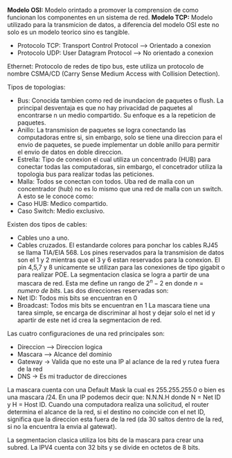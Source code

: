 **Modelo OSI:** Modelo orintado a promover la comprension de como funcionan los componentes en un sistema de red.
**Modelo TCP:** Modelo utilizado para la transmicion de datos, a diferencia del modelo OSI este no solo es un modelo teorico sino es tangible.
- Protocolo TCP: Transport Control Protocol --> Orientado a conexion
- Protocolo UDP: User Datagram Protocol --> No orientado a conexion

Ethernet: Protocolo de redes de tipo bus, este utiliza un protocolo de nombre CSMA/CD (Carry Sense Medium Access with Collision Detection).

Tipos de topologias:
- Bus: Conocida tambien como red de inundacion de paquetes o flush. La principal desventaja es que no hay privacidad de paquetes al encontrarse n un medio compartido. Su enfoque es a la repeticion de paquetes.
- Anillo: La transmision de paquetes se logra conectando las computadoras entre si, sin embargo, solo se tiene una direccion para el envio de paquetes, se puede implementar un doble anillo para permitir el envio de datos en doble direccion.
- Estrella: Tipo de conexion el cual utiliza un concentrado (HUB) para conectar todas las computadoras, sin embargo, el concetrador utiliza la topologia bus para realizar todas las peticiones.
- Malla: Todos se conectan con todos.
Uba red de malla con un concentrador (hub) no es lo mismo que una red de malla con un switch. A esto se le conoce como:
- Caso HUB: Medico compartido.
- Caso Switch: Medio exclusivo.

Existen dos tipos de cables:
- Cables uno a uno.
- Cables cruzados.
El estandarde colores para ponchar los cables RJ45 se llama TIA/EIA 568.
Los pines reservados para la transmision de datos son el 1 y 2 mientras que el 3 y 6 estan reservados para la conexion. El pin 4,5,7 y 8 unicamente se utilizan para las conexiones de tipo gigabit o para realizar POE.
La segmentacion clasica se logra a partir de una mascara de red. Esta me define un rango de $2^n-2$ en donde $n = numero\ de\ bits$. Las dos direcciones reservadas son:
- Net ID: Todos mis bits se encuentran en 0
- Broadcast: Todos mis bits se encuentran en 1
La mascara tiene una tarea simple, se encarga de discriminar al host y dejar solo el net id y apartir de este net id crea la segmentacion de red.

Las cuatro configuraciones de una red principales son:
- Direccion --> Direccion logica
- Mascara --> Alcance del dominio
- Gateway -> Valida que no este una IP al aclance de la red y rutea fuera de la red
- DNS -> Es mi traductor de direcciones

La mascara cuenta con una Default Mask la cual es 255.255.255.0 o bien es una mascara /24.
En una IP podemos decir que: N.N.N.H donde N = Net ID y H = Host ID.
Cuando una computadora realiza una solicitud, el router determina el alcance de la red, si el destino no coincide con el net ID, significa que la direccion esta fuera de la red (da 30 saltos dentro de la red, si no la encuentra la envia al gatewat).

La segmentacion clasica utiliza los bits de la mascara para crear una subred.
La IPV4 cuenta con 32 bits y se divide en octetos de 8 bits.

